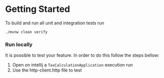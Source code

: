 # Getting Started

To build and run all unit and integration tests run
```
./mvnw clean verify
```

### Run locally

It is possible to test your feature. In order to do this follow the steps bellow:

1. Open on intellij a `TaxCalculationApplication` execution run
2. Use the http-client.http file to test
